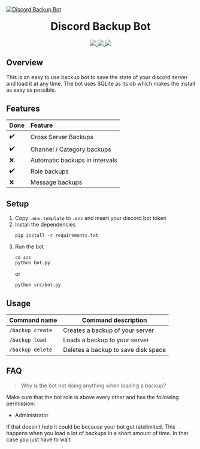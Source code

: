 <a href="https://github.com/icudev/discord-backup-bot/">
    <img src="https://imgur.com/aiOeEzU.png" alt="Discord Backup Bot"/>
</a>

<h1 align="center" style="margin-top: 20px;">Discord Backup Bot</h1>

<p align="center">
<a href="https://www.python.org/downloads/">
    <img src="https://img.shields.io/badge/python-3.8_|_3.9_|_3.10_|_3.11-3776AB"/>
</a>
<a href="https://opensource.org/license/mit/">
    <img src="https://img.shields.io/badge/license-MIT-yellow"/>
</a>
<a href="https://opensource.org/license/mit/">
    <img src="https://img.shields.io/badge/PRs-welcome-green"/>
</a>
</p>

## Overview
This is an easy to use backup bot to save the state of your discord server and load it at any time.
The bot uses SQLite as its db which makes the install as easy as possible.

## Features
|        Done        |            Feature             |
|--------------------|:-------------------------------|
| :heavy_check_mark: | Cross Server Backups           |
| :heavy_check_mark: | Channel / Category backups     |
|         :x:        | Automatic backups in intervals |
| :heavy_check_mark: | Role backups                   |
|         :x:        | Message backups                |

## Setup
1. Copy `.env.template` to `.env` and insert your discord bot token
1. Install the dependencies
    ```
    pip install -r requirements.txt
    ```
1. Run the bot
    ```
    cd src
    python bot.py
    ```
    or
    ```
    python src/bot.py
    ```

## Usage
|   Command name   |         Command description         |
|------------------|-------------------------------------|
| `/backup create` |   Creates a backup of your server   |
| `/backup load`   |    Loads a backup to your server    |
| `/backup delete` | Deletes a backup to save disk space |

## FAQ
> Why is the bot not doing anything when loading a backup?

Make sure that the bot role is above every other and has the following permission:
* Administrator

If that doesn't help it could be because your bot got ratelimited. This happens when
you load a lot of backups in a short amount of time. In that case you just have to wait.